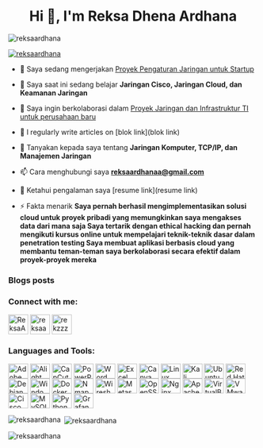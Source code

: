 <h1 align="center">Hi 👋, I'm Reksa Dhena Ardhana</h1>
<p align="left"> <img src="https://komarev.com/ghpvc/?username=reksaardhana&label=Profile%20views&color=0e75b6&style=flat" alt="reksaardhana" /> </p>

<p align="left"> <a href="https://github.com/ryo-ma/github-profile-trophy"><img src="https://github-profile-trophy.vercel.app/?username=reksaardhana" alt="reksaardhana" /></a> </p>


- 🔭 Saya sedang mengerjakan [Proyek Pengaturan Jaringan untuk Startup](https://brouwise.com)

- 🌱 Saya saat ini sedang belajar **Jaringan Cisco, Jaringan Cloud, dan Keamanan Jaringan**

- 👯 Saya ingin berkolaborasi dalam   [Proyek Jaringan dan Infrastruktur TI untuk perusahaan baru](https://github.com/reksaardhana/open-source-jaringan.git)

- 📝 I regularly write articles on [blok link](blok link)

- 💬 Tanyakan kepada saya tentang **Jaringan Komputer, TCP/IP, dan Manajemen Jaringan**

- 📫 Cara menghubungi saya **reksaardhanaa@gmail.com**

- 📄 Ketahui pengalaman saya [resume link](resume link)

- ⚡ Fakta menarik **Saya pernah berhasil mengimplementasikan solusi cloud untuk proyek pribadi yang memungkinkan saya mengakses data dari mana saja
Saya tertarik dengan ethical hacking dan pernah mengikuti kursus online untuk mempelajari teknik-teknik dasar dalam penetration testing
Saya membuat aplikasi berbasis cloud yang membantu teman-teman saya berkolaborasi secara efektif dalam proyek-proyek mereka**

### Blogs posts
<!-- BLOG-POST-LIST:START -->
<!-- BLOG-POST-LIST:END -->

<h3 align="left">Connect with me:</h3>
<p align="left">
<a href="https://twitter.com/ReksaArdhanaa" target="blank"><img align="center" src="https://toppng.com/public/uploads/preview/twitter-x-new-logo-round-icon-png-11692480241tdbz6jparr.webp" alt="ReksaArdhanaa" height="40" width="40" /></a>
<a href="https://fb.com/reksaa" target="blank"><img align="center" src="https://www.freeiconspng.com/uploads/facebook-logo-3.png" alt="reksaa" height="40" width="40" /></a>
<a href="https://instagram.com/rrekzzz" target="blank"><img align="center" src="https://raw.githubusercontent.com/rahuldkjain/github-profile-readme-generator/master/src/images/icons/Social/instagram.svg" alt="rekzzz" height="40" width="40" /></a>
</p>

<h3 align="left">Languages and Tools:</h3>
<p align="left">
<a href="#" title="Adobe Photoshop"><img align="center" src="https://upload.wikimedia.org/wikipedia/commons/thumb/2/20/Adobe_Photoshop_CC_icon.svg/1024px-Adobe_Photoshop_CC_icon.svg.png" alt="Adobe Photoshop" height="30" width="40" /></a>
<a href="#" title="Alight Motion"><img align="center" src="https://upload.wikimedia.org/wikipedia/en/thumb/e/ea/Alight_Motion_Logo.svg/1200px-Alight_Motion_Logo.svg.png" alt="Alight Motion" height="30" width="40" /></a>
<a href="#" title="CapCut"><img align="center" src="https://upload.wikimedia.org/wikipedia/en/thumb/d/db/CapCut_logo.png/1200px-CapCut_logo.png" alt="CapCut" height="30" width="40" /></a>
<a href="#" title="PowerPoint"><img align="center" src="https://upload.wikimedia.org/wikipedia/commons/thumb/5/51/Microsoft_Office_PowerPoint_%282019-2021%29.svg/1024px Microsoft_Office_PowerPoint_%282019-2021%29.svg.png" alt="PowerPoint" height="30" width="40" /></a>
<a href="#" title="Word"><img align="center" src="https://upload.wikimedia.org/wikipedia/commons/thumb/0/03/Microsoft_Office_Word_%282019-2021%29.svg/1024px-Microsoft_Office_Word_%282019-2021%29.svg.png" alt="Word" height="30" width="40" /></a>
<a href="#" title="Excel"><img align="center" src="https://upload.wikimedia.org/wikipedia/commons/thumb/8/81/Microsoft_Office_Excel_%282019-2021%29.svg/1024px-Microsoft_Office_Excel_%282019-2021%29.svg.png" alt="Excel" height="30" width="40" /></a>
<a href="#" title="Canva"><img align="center" src="https://upload.wikimedia.org/wikipedia/commons/thumb/3/3f/Canva_logo.png/1024px-Canva_logo.png" alt="Canva" height="30" width="40" /></a>
<a href="#" title="Linux"><img align="center" src="https://upload.wikimedia.org/wikipedia/commons/thumb/3/35/Linux_logo.png/1024px-Linux_logo.png" alt="Linux" height="30" width="40" /></a>
<a href="#" title="Kali Linux"><img align="center" src="https://www.kali.org/images/kali-logo.svg" alt="Kali Linux" height="30" width="40" /></a>
<a href="#" title="Ubuntu"><img align="center" src="https://assets.ubuntu.com/v1/3de05e26-ubuntu-logo32.png" alt="Ubuntu" height="30" width="40" /></a>
<a href="#" title="Red Hat"><img align="center" src="https://upload.wikimedia.org/wikipedia/commons/thumb/3/30/Red_Hat_logo.svg/1024px-Red_Hat_logo.svg.png" alt="Red Hat" height="30" width="40" /></a>
<a href="#" title="Debian"><img align="center" src="https://upload.wikimedia.org/wikipedia/commons/thumb/e/e9/Debian_logo.svg/1024px-Debian_logo.svg.png" alt="Debian" height="30" width="40" /></a>
<a href="#" title="Windows"><img align="center" src="https://upload.wikimedia.org/wikipedia/commons/thumb/2/20/Windows_logo_-_2021.svg/1024px-Windows_logo_-_2021.svg.png" alt="Windows" height="30" width="40" /></a>
<a href="#" title="Docker"><img align="center" src="https://www.docker.com/wp-content/uploads/2022/03/Docker-Logo.png" alt="Docker" height="30" width="40" /></a>
<a href="#" title="Nmap"><img align="center" src="https://nmap.org/images/nmap-logo.png" alt="Nmap" height="30" width="40" /></a>
<a href="#" title="Wireshark"><img align="center" src="https://www.wireshark.org/assets/logo/wire-logo.svg" alt="Wireshark" height="30" width="40" /></a>
<a href="#" title="Metasploit"><img align="center" src="https://www.metasploit.com/img/logos/metasploit.png" alt="Metasploit" height="30" width="40" /></a>
<a href="#" title="OpenSSL"><img align="center" src="https://www.openssl.org/images/openssl-logo.png" alt="OpenSSL" height="30" width="40" /></a>
<a href="#" title="Nginx"><img align="center" src="https://www.nginx.com/wp-content/uploads/2018/08/nginx_logo.png" alt="Nginx" height="30" width="40" /></a>
<a href="#" title="Apache"><img align="center" src="https://apache.org/images/asf_logo.png" alt="Apache" height="30" width="40" /></a>
<a href="#" title="VirtualBox"><img align="center" src="https://www.virtualbox.org/images/vbox_logo.png" alt="VirtualBox" height="30" width="40" /></a>
<a href="#" title="VMware"><img align="center" src="https://www.vmware.com/content/dam/digitalmarketing/vmware/en/images/logo/VMW_LOGO_RGB_POS.png" alt="VMware" height="30" width="40" /></a>
<a href="#" title="Cisco Packet Tracer"><img align="center" src="https://www.netacad.com/sites/default/files/styles/128x128/public/2021-01/cisco-packet-tracer.png" alt="Cisco Packet Tracer" height="30" width="40" /></a>
<a href="#" title="MySQL"><img align="center" src="https://www.mysql.com/common/logos/logo-mysql-170x115.png" alt="MySQL" height="30" width="40" /></a>
<a href="#" title="Python"><img align="center" src="https://www.python.org/community/logos/python-logo-master-v3-TM.png" alt="Python" height="30" width="40" /></a>
<a href="#" title="Grafana"><img align="center" src="https://grafana.com/static/assets/img/grafana_logo.svg" alt="Grafana" height="30" width="40" /></a>
</p>

<p><img align="left" src="https://github-readme-stats.vercel.app/api/top-langs?username=reksaardhana&show_icons=true&locale=en&layout=compact" alt="reksaardhana" /></p>

<p>&nbsp;<img align="center" src="https://github-readme-stats.vercel.app/api?username=reksaardhana&show_icons=true&locale=en" alt="reksaardhana" /></p>

<p><img align="center" src="https://github-readme-streak-stats.herokuapp.com/?user=reksaardhana&" alt="reksaardhana" /></p>

